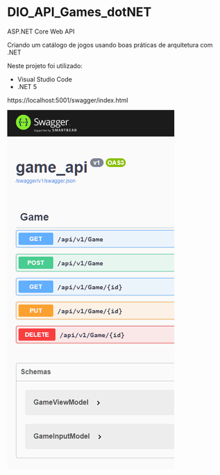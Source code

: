 # DIO_API_Games_dotNET
ASP.NET Core Web API

Criando um catálogo de jogos usando boas práticas de arquitetura com .NET

Neste projeto foi utilizado:
- Visual Studio Code
- .NET 5

https://localhost:5001/swagger/index.html


![Swagger](https://github.com/gusBernardi/DIO_API_Games_dotNET/blob/main/Swagger.png)
